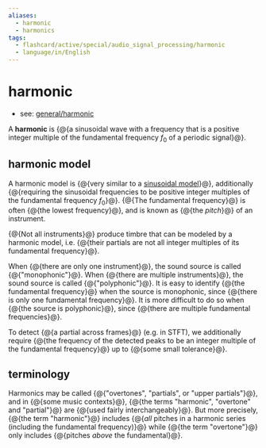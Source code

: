 ```yaml
---
aliases:
  - harmonic
  - harmonics
tags:
  - flashcard/active/special/audio_signal_processing/harmonic
  - language/in/English
---
```


# harmonic

- see: [general/harmonic](../../general/harmonic.md)

A __harmonic__ is {@{a sinusoidal wave with a frequency that is a positive integer multiple of the fundamental frequency $f_0$ of a periodic signal}@}. <!--SR:!2026-05-26,254,330-->

## harmonic model

A harmonic model is {@{very similar to a [sinusoidal model](sinusoidal%20model.md)}@}, additionally {@{requiring the sinusoidal frequencies to be positive integer multiples of the fundamental frequency $f_0$}@}. {@{The fundamental frequency}@} is often {@{the lowest frequency}@}, and is known as {@{the _pitch_}@} of an instrument. <!--SR:!2025-09-23,67,310!2026-05-24,252,330!2025-09-23,67,310!2026-05-17,246,330!2026-05-27,255,330-->

{@{Not all instruments}@} produce timbre that can be modeled by a harmonic model, i.e. {@{their partials are not all integer multiples of its fundamental frequency}@}. <!--SR:!2025-09-23,67,310!2026-05-22,251,330-->

When {@{there are only one instrument}@}, the sound source is called {@{"monophonic"}@}. When {@{there are multiple instruments}@}, the sound source is called {@{"polyphonic"}@}. It is easy to identify {@{the fundamental frequency}@} when the source is monophonic, since {@{there is only one fundamental frequency}@}. It is more difficult to do so when {@{the source is polyphonic}@}, since {@{there are multiple fundamental frequencies}@}. <!--SR:!2026-05-12,242,330!2026-05-31,258,330!2025-09-23,67,310!2025-09-23,67,310!2026-05-25,253,330!2025-09-23,67,310!2025-09-23,67,310!2025-09-23,67,310-->

To detect {@{a partial across frames}@} \(e.g. in STFT\), we additionally require {@{the frequency of the detected peaks to be an integer multiple of the fundamental frequency}@} up to {@{some small tolerance}@}. <!--SR:!2025-09-23,67,310!2026-03-20,186,310!2025-10-07,19,344-->

## terminology

Harmonics may be called {@{"overtones", "partials", or "upper partials"}@}, and in {@{some music contexts}@}, {@{the terms "harmonic", "overtone" and "partial"}@} are {@{used fairly interchangeably}@}. But more precisely, {@{the term "harmonic"}@} includes {@{_all_ pitches in a harmonic series \(including the fundamental frequency\)}@} while {@{the term "overtone"}@} only includes {@{pitches _above_ the fundamental}@}. <!--SR:!2026-06-01,259,330!2025-09-23,67,310!2025-09-23,67,310!2025-09-23,67,310!2025-09-23,67,310!2026-05-16,246,330!2025-09-23,67,310!2026-05-18,247,330-->
